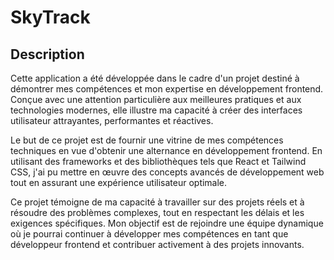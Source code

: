 # SkyTrack

## Description
Cette application a été développée dans le cadre d'un projet destiné à démontrer mes compétences et mon expertise en développement frontend. Conçue avec une attention particulière aux meilleures pratiques et aux technologies modernes, elle illustre ma capacité à créer des interfaces utilisateur attrayantes, performantes et réactives.

Le but de ce projet est de fournir une vitrine de mes compétences techniques en vue d'obtenir une alternance en développement frontend. En utilisant des frameworks et des bibliothèques tels que React et Tailwind CSS, j'ai pu mettre en œuvre des concepts avancés de développement web tout en assurant une expérience utilisateur optimale.

Ce projet témoigne de ma capacité à travailler sur des projets réels et à résoudre des problèmes complexes, tout en respectant les délais et les exigences spécifiques. Mon objectif est de rejoindre une équipe dynamique où je pourrai continuer à développer mes compétences en tant que développeur frontend et contribuer activement à des projets innovants.